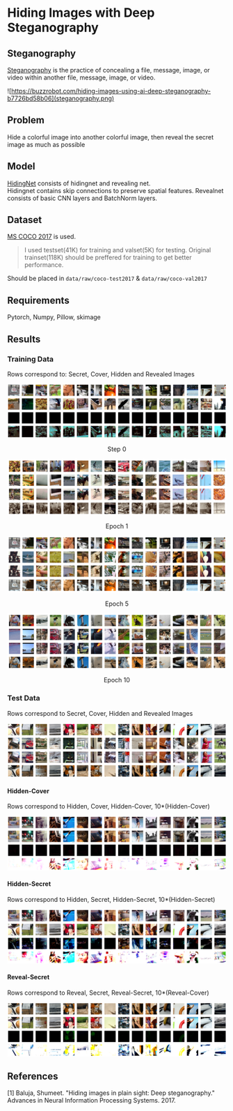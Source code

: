 Hiding Images with Deep Steganography
=====================================

Steganography
-------------
[Steganography](https://en.wikipedia.org/wiki/Steganography) is the practice of concealing a file, message, image, or video within another file, message, image, or video.

![https://buzzrobot.com/hiding-images-using-ai-deep-steganography-b7726bd58b06](steganography.png)

Problem
-------
Hide a colorful image into another colorful image, then reveal the secret image as much as possible

Model
-----
[HidingNet](HidingNet.py) consists of hidingnet and revealing net.  
Hidingnet contains skip connections to preserve spatial features.
Revealnet consists of basic CNN layers and BatchNorm layers.

Dataset
-------
[MS COCO 2017](https://cocodataset.org/#download) is used.  
> I used testset(41K) for training and valset(5K) for testing.
> Original trainset(118K) should be preffered for training to get better performance. 

Should be placed in `data/raw/coco-test2017` & `data/raw/coco-val2017`  

Requirements
------------
Pytorch, Numpy, Pillow, skimage

Results
-------
### Training Data
Rows correspond to: Secret, Cover, Hidden and Revealed Images

![step0](reports/figures/step0.png)
<p style="text-align:center">Step 0</p>

![step0](reports/figures/step1000.png)
<p style="text-align:center">Epoch 1</p>

![step0](reports/figures/step20000.png)
<p style="text-align:center">Epoch 5</p>

![step0](reports/figures/step30000.png)
<p style="text-align:center">Epoch 10</p>

### Test Data
Rows correspond to Secret, Cover, Hidden and Revealed Images

![step0](reports/figures/testdata.png)

#### Hidden-Cover
Rows correspond to Hidden, Cover, Hidden-Cover, 10*(Hidden-Cover)

![hidden_cover](reports/figures/hidden_cover.png)

#### Hidden-Secret
Rows correspond to Hidden, Secret, Hidden-Secret, 10*(Hidden-Secret)

![hidden_cover](reports/figures/hidden_hide.png)

#### Reveal-Secret
Rows correspond to Reveal, Secret, Reveal-Secret, 10*(Reveal-Cover)

![hidden_cover](reports/figures/reveal_secret.png)

References
----------
[1] Baluja, Shumeet. "Hiding images in plain sight: Deep steganography." Advances in Neural Information Processing Systems. 2017.



